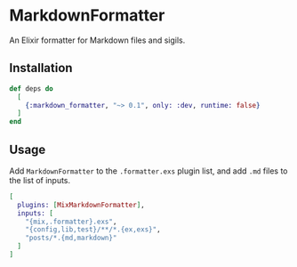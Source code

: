 # MarkdownFormatter

An Elixir formatter for Markdown files and sigils.

## Installation

```elixir
def deps do
  [
    {:markdown_formatter, "~> 0.1", only: :dev, runtime: false}
  ]
end
```

## Usage

Add `MarkdownFormatter` to the `.formatter.exs` plugin list, and add `.md` files to the list of
inputs.

```elixir
[
  plugins: [MixMarkdownFormatter],
  inputs: [
    "{mix,.formatter}.exs",
    "{config,lib,test}/**/*.{ex,exs}",
    "posts/*.{md,markdown}"
  ]
]
```